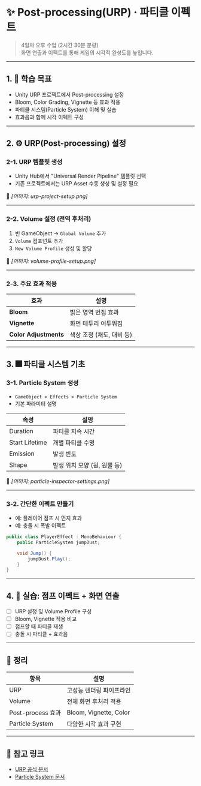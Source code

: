 # ✨ Post-processing(URP) · 파티클 이펙트
> 4일차 오후 수업 (2시간 30분 분량)  
> 화면 연출과 이펙트를 통해 게임의 시각적 완성도를 높입니다.

---

## 1. 🎯 학습 목표

- Unity URP 프로젝트에서 Post-processing 설정
- Bloom, Color Grading, Vignette 등 효과 적용
- 파티클 시스템(Particle System) 이해 및 실습
- 효과음과 함께 시각 이펙트 구성

---

## 2. ⚙️ URP(Post-processing) 설정

### 2-1. URP 템플릿 생성

- Unity Hub에서 "Universal Render Pipeline" 템플릿 선택
- 기존 프로젝트에서는 URP Asset 수동 생성 및 설정 필요

📸 *[이미지: urp-project-setup.png]*

---

### 2-2. Volume 설정 (전역 후처리)

1. 빈 GameObject → `Global Volume` 추가
2. `Volume` 컴포넌트 추가
3. `New Volume Profile` 생성 및 할당

📸 *[이미지: volume-profile-setup.png]*

---

### 2-3. 주요 효과 적용

| 효과 | 설명 |
|------|------|
| **Bloom** | 밝은 영역 번짐 효과 |
| **Vignette** | 화면 테두리 어두워짐 |
| **Color Adjustments** | 색상 조정 (채도, 대비 등) |

---

## 3. 🎆 파티클 시스템 기초

### 3-1. Particle System 생성

- `GameObject > Effects > Particle System`
- 기본 파라미터 설명

| 속성 | 설명 |
|------|------|
| Duration | 파티클 지속 시간 |
| Start Lifetime | 개별 파티클 수명 |
| Emission | 발생 빈도 |
| Shape | 발생 위치 모양 (원, 원뿔 등) |

📸 *[이미지: particle-inspector-settings.png]*

---

### 3-2. 간단한 이펙트 만들기

- 예: 플레이어 점프 시 먼지 효과
- 예: 충돌 시 폭발 이펙트

```csharp
public class PlayerEffect : MonoBehaviour {
    public ParticleSystem jumpDust;

    void Jump() {
        jumpDust.Play();
    }
}
```

---

## 4. 🧪 실습: 점프 이펙트 + 화면 연출

- [ ] URP 설정 및 Volume Profile 구성
- [ ] Bloom, Vignette 적용 비교
- [ ] 점프할 때 파티클 재생
- [ ] 충돌 시 파티클 + 효과음

---

## 🧠 정리

| 항목 | 설명 |
|------|------|
| URP | 고성능 렌더링 파이프라인 |
| Volume | 전체 화면 후처리 적용 |
| Post-process 효과 | Bloom, Vignette, Color |
| Particle System | 다양한 시각 효과 구현 |

---

## 🔗 참고 링크

- [URP 공식 문서](https://docs.unity3d.com/Packages/com.unity.render-pipelines.universal@latest)
- [Particle System 문서](https://docs.unity3d.com/Manual/PartSysReference.html)
